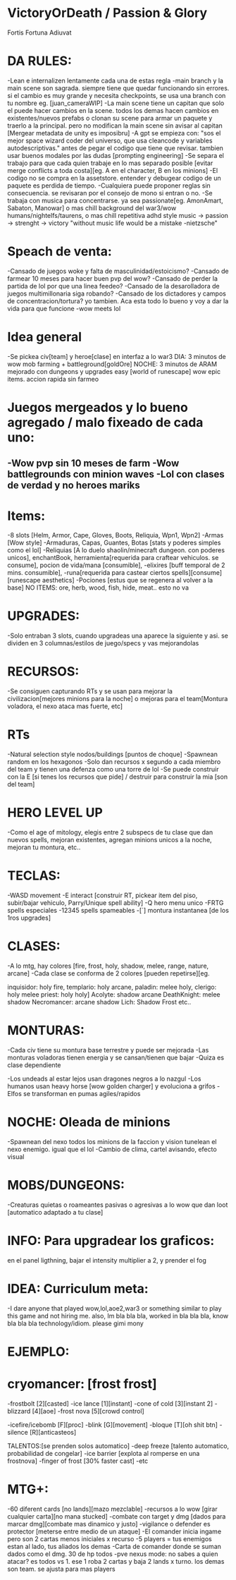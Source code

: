 # VictoryOrDeath / Passion & Glory
 Fortis Fortuna Adiuvat

# DA RULES:
-Lean e internalizen lentamente cada una de estas regla
-main branch y la main scene son sagrada. siempre tiene que quedar funcionando sin errores. si el cambio es muy grande y necesita checkpoints, se usa una branch con tu nombre eg. [juan_cameraWIP]
-La main scene tiene un capitan que solo el puede hacer cambios en la scene. todos los demas hacen cambios en existentes/nuevos prefabs o clonan su scene para armar un paquete y traerlo a la principal. pero no modifican la main scene sin avisar al capitan [Mergear metadata de unity es imposibru]
-A gpt se empieza con: "sos el mejor space wizard coder del universo, que usa cleancode y variables autodescriptivas." antes de pegar el codigo que tiene que revisar. tambien usar buenos modales por las dudas [prompting engineering]
-Se separa el trabajo para que cada quien trabaje en lo mas separado posible [evitar merge conflicts a toda costa][eg. A en el character, B en los minions]
-El codigo no se compra en la assetstore. entender y debugear codigo de un paquete es perdida de tiempo.
-Cualquiera puede proponer reglas sin consecuencia. se revisaran por el consejo de mono si entran o no.
-Se trabaja con musica para concentrarse. ya sea passionate[eg. AmonAmart, Sabaton, Manowar] o mas chill background del war3/wow humans/nightelfs/taurens, o mas chill repetitiva adhd style
music -> passion -> strenght -> victory "without music life would be a mistake -nietzsche"

# Speach de venta:
-Cansado de juegos woke y falta de masculinidad/estoicismo?
-Cansado de farmear 10 meses para hacer buen pvp del wow?
-Cansado de perder la partida de lol por que una linea feedeo?
-Cansado de la desarolladora de juegos multimillonaria siga robando?
-Cansado de los dictadores y campos de concentracion/tortura?
yo tambien. Aca esta todo lo bueno y voy a dar la vida para que funcione
-wow meets lol

# Idea general
-Se pickea civ[team] y heroe[clase] en interfaz a lo war3
DIA: 3 minutos de wow mob farming + battleground[goldOre]
NOCHE: 3 minutos de ARAM mejorado
con dungeons y upgrades easy [world of runescape]
wow epic items. accion rapida sin farmeo

# Juegos mergeados y lo bueno agregado / malo fixeado de cada uno:
-Wow pvp sin 10 meses de farm
-Wow battlegrounds con minion waves
-Lol con clases de verdad y no heroes mariks
-

# Items:
-8 slots [Helm, Armor, Cape, Gloves, Boots, Reliquia, Wpn1, Wpn2]
-Armas [Wow style]
-Armaduras, Capas, Guantes, Botas [stats y poderes simples como el lol] 
-Reliquias [A lo duelo shaolin/minecraft dungeon. con poderes unicos], enchantBook, herramienta[requerida para craftear vehiculos. se consume], pocion de vida/mana [consumible], 
-elixires [buff temporal de 2 mins. consumible], 
-runa[requerida para castear ciertos spells][consume][runescape aesthetics]
-Pociones [estus que se regenera al volver a la base]
NO ITEMS: ore, herb, wood, fish, hide, meat.. esto no va

# UPGRADES:
-Solo entraban 3 slots, cuando upgradeas una aparece la siguiente y asi. se dividen en 3 columnas/estilos de juego/specs y vas mejorandolas

# RECURSOS:
-Se consiguen capturando RTs y se usan para mejorar la civilizacion[mejores minions para la noche] o mejoras para el team[Montura voladora, el nexo ataca mas fuerte, etc]

# RTs 
-Natural selection style nodos/buildings [puntos de choque]
-Spawnean random en los hexagonos
-Solo dan recursos x segundo a cada miembro del team y tienen una defenza como una torre de lol
-Se puede construir con la E [si tenes los recursos que pide] / destruir para construir la mia [son del team]

# HERO LEVEL UP
-Como el age of mitology, elegis entre 2 subspecs de tu clase que dan nuevos spells, mejoran existentes, agregan minions unicos a la noche, mejoran tu montura, etc..

# TECLAS:
-WASD movement
-E interact [construir RT, pickear item del piso, subir/bajar vehiculo, Parry/Unique spell ability]
-Q hero menu unico
-FRTG spells especiales
-12345 spells spameables
-[`] montura instantanea [de los 1ros upgrades]

# CLASES:
-A lo mtg, hay colores [fire, frost, holy, shadow, melee, range, nature, arcane]
-Cada clase se conforma de 2 colores [pueden repetirse][eg. 

inquisidor: holy fire, 
templario: holy arcane, 
paladin: melee holy, 
clerigo: holy melee
priest: holy holy]
Acolyte: shadow arcane
DeathKnight: melee shadow
Necromancer: arcane shadow
Lich: Shadow Frost
etc..

# MONTURAS:
-Cada civ tiene su montura base terrestre y puede ser mejorada
-Las monturas voladoras tienen energia y se cansan/tienen que bajar
-Quiza es clase dependiente

-Los undeads al estar lejos usan dragones negros a lo nazgul
-Los humanos usan heavy horse [wow golden charger] y evoluciona a grifos
-Elfos se transforman en pumas agiles/rapidos

# NOCHE: Oleada de minions
-Spawnean del nexo todos los minions de la faccion y vision tunelean el nexo enemigo. igual que el lol
-Cambio de clima, cartel avisando, efecto visual

# MOBS/DUNGEONS:
-Creaturas quietas o roameantes pasivas o agresivas a lo wow que dan loot [automatico adaptado a tu clase]

# INFO: Para upgradear los graficos:
en el panel ligthning, bajar el intensity multiplier a 2, y prender el fog

# IDEA: Curriculum meta:
-I dare anyone that played wow,lol,aoe2,war3 or something similar to play this game and not hiring me.
also, Im bla bla bla, worked in bla bla bla, know bla bla bla technology/idiom. please gimi mony

# EJEMPLO:
# cryomancer: [frost frost]
-frostbolt [2][casted]
-ice lance [1][instant]
-cone of cold [3][instant 2]
-blizzard [4][aoe]
-frost nova [5][crowd control]

-icefire/icebomb [F][proc]
-blink [G][movement]
-bloque [T][oh shit btn]
-silence [R][anticasteos]

TALENTOS:[se prenden solos automatico]
-deep freeze [talento automatico, probabilidad de congelar]
-ice barrier [explota al romperse en una frostnova]
-finger of frost [30% faster cast]
-etc

# MTG+:
-60 diferent cards [no lands][mazo mezclable]
-recursos a lo wow [girar cualquier carta][no mana stucked]
-combate con target y dmg [dados para marcar dmg][combate mas dinamico y justo]
-vigilance o defender es protector [meterse entre medio de un ataque]
-El comander inicia ingame pero son 2 cartas menos iniciales  x recurso
-5 players = tus enemigos estan al lado, tus aliados los demas
-Carta de comander donde se suman dados como el dmg. 30 de hp todos
-pve nexus mode: no sabes a quien atacar? es todos vs 1. ese 1 roba 2 cartas y baja 2 lands x turno. los demas son team. se ajusta para mas players


